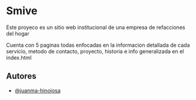 
# Smive 

Este proyeco es un sitio web institucional de una empresa de refacciones del hogar

Cuenta con 5 paginas todas enfocadas en la informacion detallada de cada servicio, metodo de contacto, proyecto, historia e info generalizada en el index.html



## Autores

- [@juanma-hinojosa](https://github.com/juanma-hinojosa)

